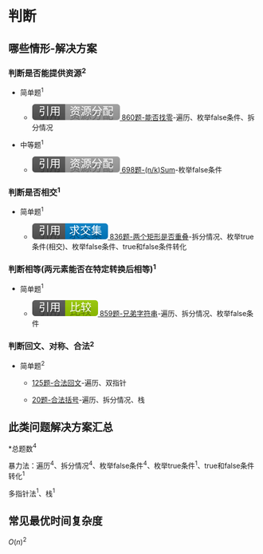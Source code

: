# 判断

## 哪些情形-解决方案

### 判断是否能提供资源$^2$

+ 简单题$^1$

  + [![[引用][资源分配]](/figures/Ref-ResourceAllocation.svg) 860题-能否找零](/资源分配/860-LemonadeChange.md)-遍历、枚举false条件、拆分情况

+ 中等题$^1$

  + [![[引用][资源分配]](/figures/Ref-ResourceAllocation.svg) 698题-(n/k)Sum](/资源分配/698-PartitiontoKEqualSumSubsets.md)-枚举false条件

### 判断是否相交$^1$

+ 简单题$^1$

  + [![[引用][求交集]](/figures/Ref-Intersection.svg) 836题-两个矩形是否重叠](/求交集/836-RectangleOverlap.md)-拆分情况、枚举true条件(相交)、枚举false条件、true和false条件转化

### 判断相等(两元素能否在特定转换后相等)$^1$

+ 简单题$^1$

  + [![[引用][比较]](/figures/Ref-Compare.svg) 859题-兄弟字符串](/比较/859-BuddyStrings.md)-遍历、拆分情况、枚举false条件

### 判断回文、对称、合法$^2$

+ 简单题$^2$

  + [125题-合法回文]-遍历、双指针

  + [20题-合法括号]-遍历、拆分情况、栈

## 此类问题解决方案汇总

\*总题数$^4$

暴力法：遍历$^4$、拆分情况$^4$、枚举false条件$^4$、枚举true条件$^1$、true和false条件转化$^1$

多指针法$^1$、栈$^1$

## 常见最优时间复杂度

$O(n)^2$

<!-- 题目链接 -->

[125题-合法回文]:125-ValidPalindrome.md
[20题-合法括号]:20-ValidParentheses.md
